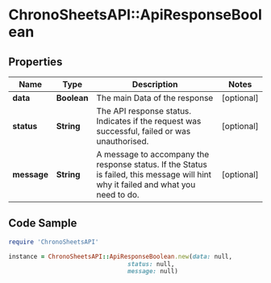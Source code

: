 # ChronoSheetsAPI::ApiResponseBoolean

## Properties

Name | Type | Description | Notes
------------ | ------------- | ------------- | -------------
**data** | **Boolean** | The main Data of the response | [optional] 
**status** | **String** | The API response status. Indicates if the request was successful, failed or was unauthorised. | [optional] 
**message** | **String** | A message to accompany the response status.  If the Status is failed, this message will hint why it failed and what you need to do. | [optional] 

## Code Sample

```ruby
require 'ChronoSheetsAPI'

instance = ChronoSheetsAPI::ApiResponseBoolean.new(data: null,
                                 status: null,
                                 message: null)
```


